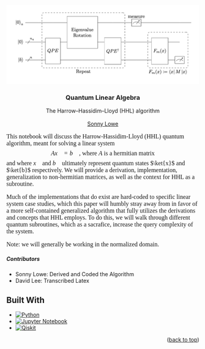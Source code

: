 <a id="readme-top"></a>

![cover_photo](assets/schematic.png)

<div align="center">

<h3 align="center">Quantum Linear Algebra</h3>

  <p align="center">
    The Harrow–Hassidim–Lloyd (HHL) algorithm  
    <br />
    <br />
    <a href="https://github.com/sonnyloweus">Sonny Lowe</a>
  </p>
</div>

<div style="font-family: 'Times New Roman'; font-size: 16px;">

This notebook will discuss the Harrow-Hassidim-Lloyd (HHL) quantum algorithm, meant for solving a linear system
$$A\vec{x}=\vec{b} \text{ ,  where } A \text{ is a hermitian matrix}$$
and where $\vec{x}$ and $\vec{b}$ ultimately represent quantum states $\ket{x}$ and $\ket{b}$ respectively. We will provide a derivation, implementation, generalization to non-hermitian matrices, as well as the context for HHL as a subroutine.

Much of the implementations that do exist are hard-coded to specific linear system case studies, which this paper will humbly stray away from in favor of a more self-contained generalized algorithm that fully utilizes the derivations and concepts that HHL employs. To do this, we will walk through different quantum subroutines, which as a sacrafice, increase the query complexity of the system.

Note: we will generally be working in the normalized domain.

</div>

<h5>Contributors</h5>
<ul >
<li>Sonny Lowe: Derived and Coded the Algorithm</li>
<li>David Lee: Transcribed Latex</li>
</ul>

## Built With
* [![Python][Python.org]][Python-url]
* [![Jupyter Notebook][Jupyter.org]][Jupyter-url]
* [![Qiskit][Qiskit.org]][Qiskit-url]

[Python.org]: https://img.shields.io/badge/Python-3776AB?style=for-the-badge&logo=python&logoColor=white
[Python-url]: https://www.python.org/

[Jupyter.org]: https://img.shields.io/badge/Jupyter-DA5B0B?style=for-the-badge&logo=jupyter&logoColor=white
[Jupyter-url]: https://jupyter.org/

[Qiskit.org]: https://img.shields.io/badge/Qiskit-6929C4?style=for-the-badge&logo=IBM&logoColor=white
[Qiskit-url]: https://qiskit.org/


<p align="right">(<a href="#readme-top">back to top</a>)</p>